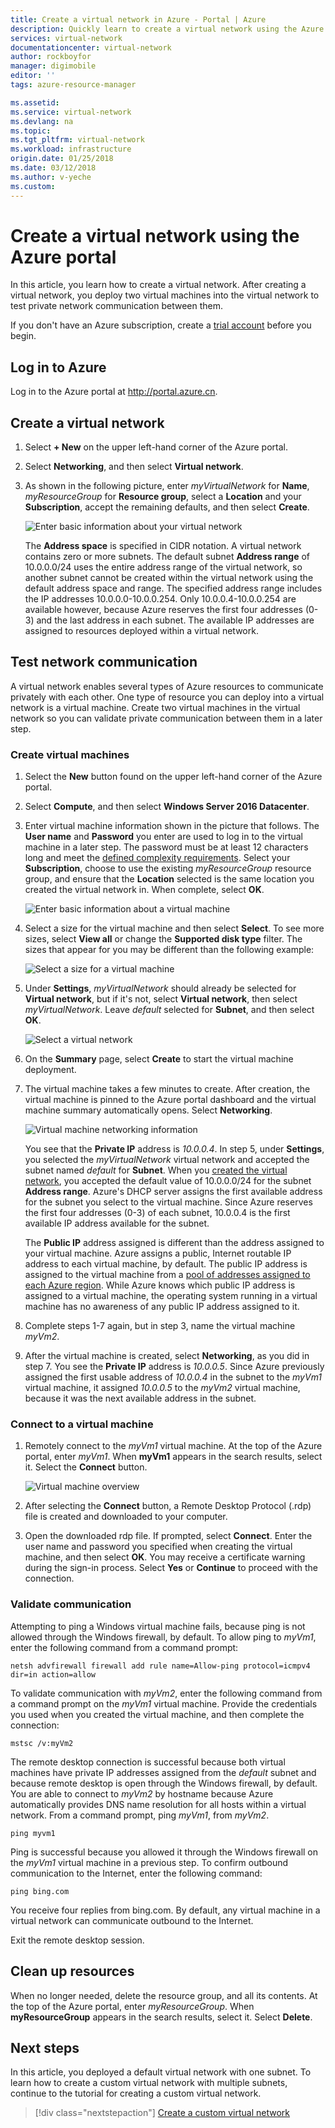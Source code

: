 ```yaml
---
title: Create a virtual network in Azure - Portal | Azure
description: Quickly learn to create a virtual network using the Azure portal. A virtual network enables many types of Azure resources to communicate privately with each other.
services: virtual-network
documentationcenter: virtual-network
author: rockboyfor
manager: digimobile
editor: ''
tags: azure-resource-manager

ms.assetid: 
ms.service: virtual-network
ms.devlang: na
ms.topic: 
ms.tgt_pltfrm: virtual-network
ms.workload: infrastructure
origin.date: 01/25/2018
ms.date: 03/12/2018
ms.author: v-yeche
ms.custom: 
---
```


# Create a virtual network using the Azure portal

In this article, you learn how to create a virtual network. After creating a virtual network, you deploy two virtual machines into the virtual network to test private network communication between them.

If you don't have an Azure subscription, create a [trial account](https://www.azure.cn/pricing/1rmb-trial) before you begin.

## Log in to Azure 

Log in to the Azure portal at http://portal.azure.cn.

## Create a virtual network

1. Select **+ New** on the upper left-hand corner of the Azure portal.

2. Select **Networking**, and then select **Virtual network**.

3. As shown in the following picture, enter *myVirtualNetwork* for **Name**, *myResourceGroup* for **Resource group**, select a **Location** and your **Subscription**, accept the remaining defaults, and then select **Create**. 

    ![Enter basic information about your virtual network](./media/quick-create-portal/virtual-network.png)

    The **Address space** is specified in CIDR notation. A virtual network contains zero or more subnets. The default subnet **Address range** of 10.0.0.0/24 uses the entire address range of the virtual network, so another subnet cannot be created within the virtual network using the default address space and range. The specified address range includes the IP addresses 10.0.0.0-10.0.0.254. Only 10.0.0.4-10.0.0.254 are available however, because Azure reserves the first four addresses (0-3) and the last address in each subnet. The available IP addresses are assigned to resources deployed within a virtual network.

## Test network communication

A virtual network enables several types of Azure resources to communicate privately with each other. One type of resource you can deploy into a virtual network is a virtual machine. Create two virtual machines in the virtual network so you can validate private communication between them in a later step.

### Create virtual machines

1. Select the **New** button found on the upper left-hand corner of the Azure portal.

2. Select **Compute**, and then select **Windows Server 2016 Datacenter**.

3. Enter virtual machine information shown in the picture that follows. The **User name** and **Password** you enter are used to log in to the virtual machine in a later step. The password must be at least 12 characters long and meet the [defined complexity requirements](../virtual-machines/windows/faq.md?toc=%2fvirtual-network%2ftoc.json#what-are-the-password-requirements-when-creating-a-vm). Select your **Subscription**, choose to use the existing *myResourceGroup* resource group, and ensure that the **Location** selected is the same location you created the virtual network in. When complete, select **OK**.

    ![Enter basic information about a virtual machine](./media/quick-create-portal/virtual-machine-basics.png)

4. Select a size for the virtual machine and then select **Select**. To see more sizes, select **View all** or change the **Supported disk type** filter. The sizes that appear for you may be different than the following example: 

    ![Select a size for a virtual machine](./media/quick-create-portal/virtual-machine-size.png)

5. Under **Settings**, *myVirtualNetwork* should already be selected for **Virtual network**, but if it's not, select **Virtual network**, then select *myVirtualNetwork*. Leave *default* selected for **Subnet**, and then select **OK**.

    ![Select a virtual network](./media/quick-create-portal/virtual-machine-network-settings.png)

6. On the **Summary** page, select **Create** to start the virtual machine deployment. 

7. The virtual machine takes a few minutes to create. After creation, the virtual machine is pinned to the Azure portal dashboard and the virtual machine summary automatically opens. Select **Networking**.

    ![Virtual machine networking information](./media/quick-create-portal/virtual-machine-networking.png)

    You see that the **Private IP** address is *10.0.0.4*. In step 5, under **Settings**, you selected the *myVirtualNetwork* virtual network and accepted the subnet named *default* for **Subnet**. When you [created the virtual network](#create-a-virtual-network), you accepted the default value of 10.0.0.0/24 for the subnet **Address range**. Azure's DHCP server assigns the first available address for the subnet you select to the virtual machine. Since Azure reserves the first four addresses (0-3) of each subnet, 10.0.0.4 is the first available IP address available for the subnet.

    The **Public IP** address assigned is different than the address assigned to your virtual machine. Azure assigns a public, Internet routable IP address to each virtual machine, by default. The public IP address is assigned to the virtual machine from a [pool of addresses assigned to each Azure region](https://www.microsoft.com/download/details.aspx?id=42064). While Azure knows which public IP address is assigned to a virtual machine, the operating system running in a virtual machine has no awareness of any public IP address assigned to it.

8. Complete steps 1-7 again, but in step 3, name the virtual machine *myVm2*. 

9. After the virtual machine is created, select **Networking**, as you did in step 7. You see the **Private IP** address is *10.0.0.5*. Since Azure previously assigned the first usable address of *10.0.0.4* in the subnet to the *myVm1* virtual machine, it assigned *10.0.0.5* to the *myVm2* virtual machine, because it was the next available address in the subnet.

### Connect to a virtual machine

1. Remotely connect to the *myVm1* virtual machine. At the top of the Azure portal, enter *myVm1*. When **myVm1** appears in the search results, select it. Select the **Connect** button.

    ![Virtual machine overview](./media/quick-create-portal/virtual-machine-overview.png)

2. After selecting the **Connect** button, a Remote Desktop Protocol (.rdp) file is created and downloaded to your computer.  

3. Open the downloaded rdp file. If prompted, select **Connect**. Enter the user name and password you specified when creating the virtual machine, and then select **OK**. You may receive a certificate warning during the sign-in process. Select **Yes** or **Continue** to proceed with the connection.

### Validate communication

Attempting to ping a Windows virtual machine fails, because ping is not allowed through the Windows firewall, by default. To allow ping to *myVm1*, enter the following command from a command prompt:

```
netsh advfirewall firewall add rule name=Allow-ping protocol=icmpv4 dir=in action=allow
```

To validate communication with *myVm2*, enter the following command from a command prompt on the *myVm1* virtual machine. Provide the credentials you used when you created the virtual machine, and then complete the connection:

```
mstsc /v:myVm2
```

The remote desktop connection is successful because both virtual machines have private IP addresses assigned from the *default* subnet and because remote desktop is open through the Windows firewall, by default. You are able to connect to *myVm2* by hostname because Azure automatically provides DNS name resolution for all hosts within a virtual network. From a command prompt, ping *myVm1*, from *myVm2*.

```
ping myvm1
```

Ping is successful because you allowed it through the Windows firewall on the *myVm1* virtual machine in a previous step. To confirm outbound communication to the Internet, enter the following command:

```
ping bing.com
```

You receive four replies from bing.com. By default, any virtual machine in a virtual network can communicate outbound to the Internet. 

Exit the remote desktop session.

## Clean up resources

When no longer needed, delete the resource group, and all its contents. At the top of the Azure portal, enter *myResourceGroup*. When **myResourceGroup** appears in the search results, select it. Select **Delete**.

## Next steps

In this article, you deployed a default virtual network with one subnet. To learn how to create a custom virtual network with multiple subnets, continue to the tutorial for creating a custom virtual network.

> [!div class="nextstepaction"]
> [Create a custom virtual network](virtual-networks-create-vnet-arm-pportal.md#portal)

<!-- Update_Description: new articles on quick create virtual network with portal -->
<!--ms.date: 03/12/2018-->